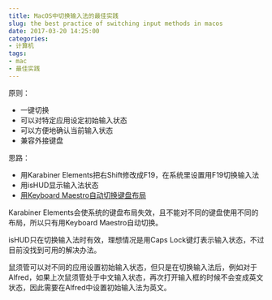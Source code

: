 ```yaml
---
title: MacOS中切换输入法的最佳实践
slug: the best practice of switching input methods in macos
date: 2017-03-20 14:25:00
categories:
- 计算机
tags:
- mac
- 最佳实践
---
```


原则：

- 一键切换
- 可以对特定应用设定初始输入状态
- 可以方便地确认当前输入状态
- 兼容外接键盘

思路：

- 用Karabiner Elements把右Shift修改成F19，在系统里设置用F19切换输入法
- 用isHUD显示输入法状态
- [用Keyboard Maestro自动切换键盘布局](/post/auto-switch-keyboard-layouts-in-macos/)

Karabiner Elements会使系统的键盘布局失效，且不能对不同的键盘使用不同的布局，所以只有用Keyboard Maestro自动切换。

isHUD只在切换输入法时有效，理想情况是用Caps Lock键灯表示输入状态，不过目前没找到可用的解决办法。

鼠须管可以对不同的应用设置初始输入状态，但只是在切换输入法后，例如对于Alfred，如果上次鼠须管处于中文输入状态，再次打开输入框的时候不会变成英文状态，因此需要在Alfred中设置初始输入法为英文。
